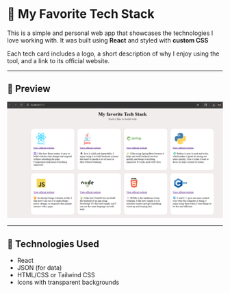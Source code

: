 # 🌟 My Favorite Tech Stack

This is a simple and personal web app that showcases the technologies I love working with. It was built using **React** and styled with **custom CSS**

Each tech card includes a logo, a short description of why I enjoy using the tool, and a link to its official website.

---

## 📸 Preview

![alt text](image.png)

---

## 🔧 Technologies Used

- React
- JSON (for data)
- HTML/CSS or Tailwind CSS
- Icons with transparent backgrounds


